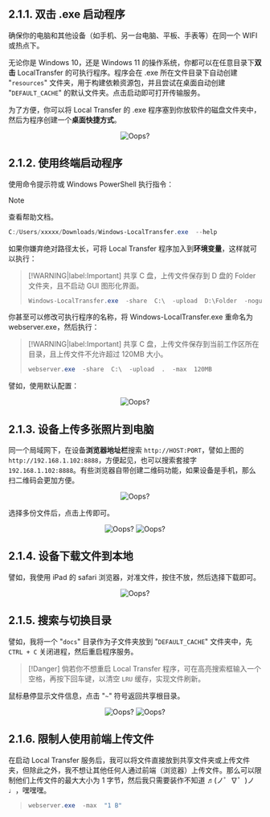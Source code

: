 ## 2.1.1. 双击 .exe 启动程序

确保你的电脑和其他设备（如手机、另一台电脑、平板、手表等）在同一个 WIFI 或热点下。

无论你是 Windows 10，还是 Windows 11 的操作系统，你都可以在任意目录下**双击** LocalTransfer 的可执行程序。程序会在 .exe 所在文件目录下自动创建 "`resources`" 文件夹，用于构建依赖资源包，并且尝试在桌面自动创建 "`DEFAULT_CACHE`" 的默认文件夹。点击启动即可打开传输服务。

为了方便，你可以将 Local Transfer 的 .exe 程序塞到你放软件的磁盘文件夹中，然后为程序创建一个**桌面快捷方式**。

<div style="text-align: center;">
    <img src="assets/img/GUI.png" style="zoom:100%;" alt="Oops?">
</div>

## 2.1.2. 使用终端启动程序

使用命令提示符或 Windows PowerShell 执行指令：

> [!NOTE]
> 查看帮助文档。
> ```PowerShell
> C:/Users/xxxxx/Downloads/Windows-LocalTransfer.exe  --help
> ```

如果你嫌弃绝对路径太长，可将 Local Transfer 程序加入到**环境变量**，这样就可以执行：

> [!WARNING|label:Important]
> 共享 C 盘，上传文件保存到 D 盘的 Folder 文件夹，且不启动 GUI 图形化界面。
> ```PowerShell
> Windows-LocalTransfer.exe  -share  C:\  -upload  D:\Folder  -nogui
> ```

你甚至可以修改可执行程序的名称，将 Windows-LocalTransfer.exe 重命名为 webserver.exe，然后执行：

> [!WARNING|label:Important]
> 共享 C 盘，上传文件保存到当前工作区所在目录，且上传文件不允许超过 120MB 大小。
> ```PowerShell
> webserver.exe  -share  C:\  -upload  .  -max  120MB
> ```

譬如，使用默认配置：

<div style="text-align: center;">
    <img src="assets/img/demo-eg.png" style="zoom:100%;" alt="Oops?">
</div>

## 2.1.3. 设备上传多张照片到电脑

同一个局域网下，在设备**浏览器地址栏**搜索 `http://HOST:PORT`，譬如上图的 `http://192.168.1.102:8888`，方便起见，也可以搜索套接字 `192.168.1.102:8888`。有些浏览器自带创建二维码功能，如果设备是手机，那么扫二维码会更加方便。

<div style="text-align: center;">
    <img src="assets/img/demo-browser.png" style="zoom:100%;" alt="Oops?">
</div>

选择多份文件后，点击上传即可。

<div style="text-align: center;">
    <img src="assets/img/demo-select.png" style="zoom:100%;" alt="Oops?">
    <img src="assets/img/demo-uploaded.png" style="zoom:100%;" alt="Oops?">
</div>

## 2.1.4. 设备下载文件到本地

譬如，我使用 iPad 的 safari 浏览器，对准文件，按住不放，然后选择下载即可。

<div style="text-align: center;">
    <img src="assets/img/demo-download.png" style="zoom:100%;" alt="Oops?">
</div>

## 2.1.5. 搜索与切换目录

譬如，我将一个 "`docs`" 目录作为子文件夹放到 "`DEFAULT_CACHE`" 文件夹中，先 `CTRL + C` 关闭进程，然后重启程序服务。

> [!Danger]
> 倘若你不想重启 Local Transfer 程序，可在高亮搜索框输入一个空格，再按下回车键，以清空 `LRU` 缓存，实现文件刷新。

鼠标悬停显示文件信息，点击 "`~`" 符号返回共享根目录。

<div style="text-align: center;">
    <img src="assets/img/demo-dir.png" style="zoom:100%;" alt="Oops?">
    <img src="assets/img/demo-switch.png" style="zoom:100%;" alt="Oops?">
</div>

## 2.1.6. 限制人使用前端上传文件

在启动 Local Transfer 服务后，我可以将文件直接放到共享文件夹或上传文件夹，但除此之外，我不想让其他任何人通过前端（浏览器）上传文件。那么可以限制他们上传文件的最大大小为 1 字节，然后我只需要装作不知道 ♬(ノ゜∇゜)ノ♩，嘿嘿嘿。

> ```PowerShell
> webserver.exe  -max  "1 B"
> ```